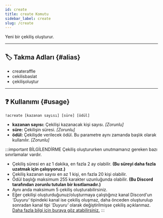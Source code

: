 ```yaml
---
id: create
title: create Komutu
sidebar_label: create
slug: /create
---
```

Yeni bir çekiliş oluşturur.

---

## 🏷️ Takma Adları {#alias}

- createraffle
- cekilisbaslat
- çekilişoluştur

---

## ❓ Kullanımı {#usage}

`!acreate [kazanan sayısı] [süre] [ödül]`

- **kazanan sayısı:** Çekilişi kazanacak kişi sayısı. *[Zorunlu]*
- **süre:** Çekilişin süresi. *[Zorunlu]*
- **ödül:** Çekilişde verilecek ödül. Bu parametre aynı zamanda başlık olarak kullanılır. *[Zorunlu]*

:::important BİLGİLENDİRME
Çekiliş oluştururken unutmamanız gereken bazı sınırlamalar vardır. 

* Çekiliş süresi en az 1 dakika, en fazla 2 ay olabilir. **(Bu süreyi daha fazla uzatmak için çalışıyoruz.)**
* Çekiliş kazanan sayısı en az 1 kişi, en fazla 20 kişi olabilir.
* Ödül başlığı maksimum 255 karakter uzunluğunda olabilir. **(Bu Discord tarafından zorunlu tutulan bir kısıtlamadır.)**
* Aynı anda maksimum 5 çekiliş oluşturabilirsiniz.
* Eğer çekilişi oluşturduğunuz/oluşturmaya çalıştığınız kanal Discord'un _'Duyuru'_ tipindeki kanal ise çekiliş oluşmaz,
  daha önceden oluşturulup sonradan kanal tipi _'Duyuru'_ olarak değiştirilmişse çekiliş açıklanmaz. 
  [Daha fazla bilgi için buraya göz atabilirsiniz.](/docs/general/faq#can-asena-giveaway-announcement-channel)
:::
